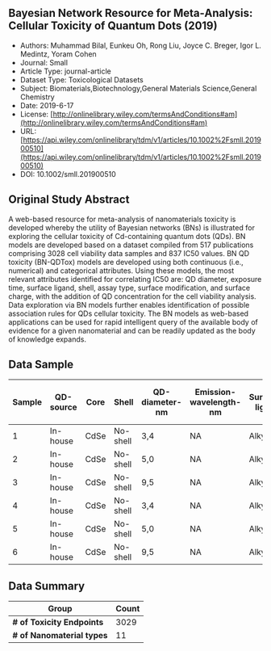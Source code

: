 <script type='text/javascript' src='https://d1bxh8uas1mnw7.cloudfront.net/assets/embed.js'></script>

<div style="float: right; width: 200px" class='altmetric-embed' data-badge-type='donut' data-condensed='true' data-badge-details='right' data-doi="10.1002/smll.201900510"></div>

## Bayesian Network Resource for Meta‐Analysis: Cellular Toxicity of Quantum Dots (2019)
<script type="application/ld+json">
	{	
		"@context": {
			"bs": "https://bioschemas.org/",
			"schema": "https://schema.org/",
			"citation": "schema:citation",
			"name": "schema:name",
			"url": "schema:url",
			"variableMeasured": "schema:variableMeasured"
		},
		"@type": "schema:Dataset",
		"variableMeasured": [
			{
				"@type": "schema:PropertyValue",
				"name": "MI-R1.3-ABSTRACT-BASIC-NANOMATERIAL_SOURCE"
			},
			{
				"@type": "schema:PropertyValue",
				"name": "MI-R1.3-ABSTRACT-BASIC-SURFACE_CHEMISTRY"
			},
			{
				"@type": "schema:PropertyValue",
				"name": "MI-R1.3-ABSTRACT-PHYSCHEM-SIZE"
			},
			{
				"@type": "schema:PropertyValue",
				"name": "MI-R1.3-ABSTRACT-BASIC-CHEMICAL_COMPOSITION"
			},
			{
				"@type": "schema:PropertyValue",
				"name": "MI-R1.3-ABSTRACT-PHYSCHEM-SURFACE_CHARGE"
			},
			{
				"@type": "schema:PropertyValue",
				"name": "MI-R1.3-ABSTRACT-TOX-ORGANISM_OR_SPECIES"
			},
			{
				"@type": "schema:PropertyValue",
				"name": "MI-R1.3-ABSTRACT-TOX-EXPOSURE_TIME"
			},
			{
				"@type": "schema:PropertyValue",
				"name": "MI-R1.3-ABSTRACT-TOX-CONCENTRATION"
			}
		],
		"name": "Bayesian Network Resource for Meta-Analysis: Cellular Toxicity of Quantum Dots",
		"url": "https://api.wiley.com/onlinelibrary/tdm/v1/articles/10.1002%2Fsmll.201900510",
		"citation": "https://doi.org/10.1002/smll.201900510",
		"@id": "10.1002/smll.201900510",
		"http://purl.org/dc/terms/conformsTo": { "@type": "schema:CreativeWork", "@id": "https://bioschemas.org/profiles/Dataset/0.4-DRAFT" },
		"schema:license": "http://onlinelibrary.wiley.com/termsAndConditions#am",
		"schema:creator": [
		  {
			"@type": "schema:Organization",
			"name": "RiskGONE"
		  }
		],
		"schema:datePublished": "2019-6-17"
	}
</script>

* Authors: Muhammad Bilal, Eunkeu Oh, Rong Liu, Joyce C. Breger, Igor L. Medintz, Yoram Cohen
* Journal: Small
* Article Type: journal-article
* Dataset Type: Toxicological Datasets
* Subject: Biomaterials,Biotechnology,General Materials Science,General Chemistry
* Date: 2019-6-17
* License: [http://onlinelibrary.wiley.com/termsAndConditions#am](http://onlinelibrary.wiley.com/termsAndConditions#am)
* URL: [https://api.wiley.com/onlinelibrary/tdm/v1/articles/10.1002%2Fsmll.201900510](https://api.wiley.com/onlinelibrary/tdm/v1/articles/10.1002%2Fsmll.201900510)
* DOI: 10.1002/smll.201900510



## Original Study Abstract

A web-based resource for meta-analysis of nanomaterials toxicity is developed whereby the utility of Bayesian networks (BNs) is illustrated for exploring the cellular toxicity of Cd-containing quantum dots (QDs). BN models are developed based on a dataset compiled from 517 publications comprising 3028 cell viability data samples and 837 IC50 values. BN QD toxicity (BN-QDTox) models are developed using both continuous (i.e., numerical) and categorical attributes. Using these models, the most relevant attributes identified for correlating IC50 are: QD diameter, exposure time, surface ligand, shell, assay type, surface modification, and surface charge, with the addition of QD concentration for the cell viability analysis. Data exploration via BN models further enables identification of possible association rules for QDs cellular toxicity. The BN models as web-based applications can be used for rapid intelligent query of the available body of evidence for a given nanomaterial and can be readily updated as the body of knowledge expands.


## Data Sample

|Sample|QD-source|Core|Shell   |QD-diameter-nm|Emission-wavelength-nm|Surface-ligand|Ligand-chemical|Surface-charge|Surface-modification|Surface-modification-chemical|Cell-anatomical-type|Cell-identification|Cell-source-species|Cell-origin|Cell-tissue-organ-origin|Assay-type|Delivery-type|Exposure-time-hrs|QD-conc-nanoMolar|QD/cell-attomoles/cell|QD/cell-number/cell|Cd-conc-ug/mL|Cd-conc/cell-picomoles/cell|Cell-viability-percent|Cell-viability-StdDev|IC50Value|IC50-ug/ml|IC50-nMolar|IC50-ug/ml|Lowest-conc-nMolar|Lowest-conc-ug/ml|Highest-conc-nMolar|Highest-conc-ug/ml|Surface-conc-nMolar|Reference|FIELD37|
|------|---------|----|--------|--------------|----------------------|--------------|---------------|--------------|--------------------|-----------------------------|--------------------|-------------------|-------------------|-----------|------------------------|----------|-------------|-----------------|-----------------|----------------------|-------------------|-------------|---------------------------|----------------------|---------------------|---------|----------|-----------|----------|------------------|-----------------|-------------------|------------------|-------------------|---------|-------|
|1     |In-house |CdSe|No-shell|3,4           |NA                    |Alkylthiol    |MUA            |Negative      |Unmodified          |Unmodified                   |Epithelial          |NHBE               |Human              |Primary    |Bronchial-tracheal      |WST       |Passive      |22               |2,3E+03          |3,1E+04               |1,9E+10            |9,4E+01      |1,1E+01                    |25,0                  |8,0                  |IC50     |4,5E+01   |6,6E+02    |4,5E+01   |2,9E+02           |2,0E+01          |2,3E+03            |1,6E+02           |8,3E+04            |1        |       |
|2     |In-house |CdSe|No-shell|5,0           |NA                    |Alkylthiol    |MUA            |Negative      |Unmodified          |Unmodified                   |Epithelial          |NHBE               |Human              |Primary    |Bronchial-tracheal      |WST       |Passive      |22               |7,2E+02          |9,7E+03               |5,8E+09            |9,4E+01      |1,1E+01                    |61,0                  |6,0                  |Over50   |NA        |NA         |NA        |9,0E+01           |2,0E+01          |7,2E+02            |1,6E+02           |5,6E+04            |1        |       |
|3     |In-house |CdSe|No-shell|9,5           |NA                    |Alkylthiol    |MUA            |Negative      |Unmodified          |Unmodified                   |Epithelial          |NHBE               |Human              |Primary    |Bronchial-tracheal      |WST       |Passive      |22               |1,0E+02          |1,4E+03               |8,4E+08            |9,4E+01      |1,1E+01                    |83,0                  |7,0                  |Over50   |NA        |NA         |NA        |1,3E+01           |2,0E+01          |1,0E+02            |1,6E+02           |3,0E+04            |1        |       |
|4     |In-house |CdSe|No-shell|3,4           |NA                    |Alkylthiol    |MPA            |Negative      |Unmodified          |Unmodified                   |Epithelial          |NHBE               |Human              |Primary    |Bronchial-tracheal      |WST       |Passive      |22               |2,3E+03          |3,1E+04               |1,9E+10            |9,4E+01      |1,1E+01                    |135,0                 |6,0                  |Over50   |NA        |NA         |NA        |2,9E+02           |2,0E+01          |2,3E+03            |1,6E+02           |8,3E+04            |1        |       |
|5     |In-house |CdSe|No-shell|5,0           |NA                    |Alkylthiol    |MPA            |Negative      |Unmodified          |Unmodified                   |Epithelial          |NHBE               |Human              |Primary    |Bronchial-tracheal      |WST       |Passive      |22               |7,2E+02          |9,7E+03               |5,8E+09            |9,4E+01      |1,1E+01                    |83,0                  |4,0                  |Over50   |NA        |NA         |NA        |9,0E+01           |2,0E+01          |7,2E+02            |1,6E+02           |5,6E+04            |1        |       |
|6     |In-house |CdSe|No-shell|9,5           |NA                    |Alkylthiol    |MPA            |Negative      |Unmodified          |Unmodified                   |Epithelial          |NHBE               |Human              |Primary    |Bronchial-tracheal      |WST       |Passive      |22               |1,0E+02          |1,4E+03               |8,4E+08            |9,4E+01      |1,1E+01                    |71,0                  |8,0                  |Over50   |NA        |NA         |NA        |1,3E+01           |2,0E+01          |1,0E+02            |1,6E+02           |3,0E+04            |1        |       |


## Data Summary

| **Group**                    | **Count** |
| ---------------------------- | --------- |
| **\# of Toxicity Endpoints** |   3029    |
| **\# of Nanomaterial types** |   11      |

